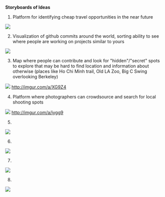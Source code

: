 **Storyboards of Ideas**

1. Platform for identifying cheap travel opportunities in the near future

![](http://i.imgur.com/JYKQVdy.png)

2. Visualization of github commits around the world, sorting ability to see where people are working on projects similar to yours 

![](http://i.imgur.com/zxbu18s.png)

3. Map where people can contribute and look for "hidden"/"secret" spots to explore that may be hard to find location and information about otherwise (places like Ho Chi Minh trail, Old LA Zoo, Big C Swing overlooking Berkeley)

![](http://i.imgur.com/Q8p5cYl.jpg)
http://imgur.com/a/XG9Z4

4. Platform where photographers can crowdsource and search for local shooting spots

![](http://i.imgur.com/HvbosEf.jpg)
http://imgur.com/a/iygg9

5.

![](https://octodex.github.com/images/yaktocat.png)

6.

![](https://octodex.github.com/images/yaktocat.png)

7.

![](https://octodex.github.com/images/yaktocat.png)

8.

![](https://octodex.github.com/images/yaktocat.png)


